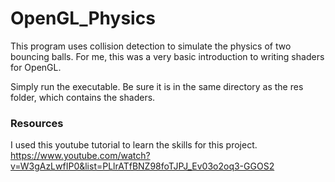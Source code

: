 # OpenGL_Physics
This program uses collision detection to simulate the physics of two bouncing balls. For me, this was a very basic introduction to writing shaders for OpenGL.

Simply run the executable. Be sure it is in the same directory as the res folder, which contains the shaders.

### Resources
I used this youtube tutorial to learn the skills for this project. https://www.youtube.com/watch?v=W3gAzLwfIP0&list=PLlrATfBNZ98foTJPJ_Ev03o2oq3-GGOS2
